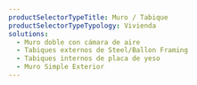 ```yaml
---
productSelectorTypeTitle: Muro / Tabique
productSelectorTypeTypology: Vivienda
solutions:
  - Muro doble con cámara de aire
  - Tabiques externos de Steel/Ballon Framing
  - Tabiques internos de placa de yeso
  - Muro Simple Exterior
---
```

